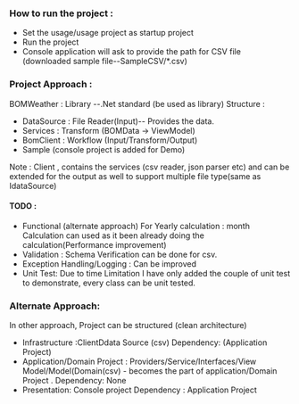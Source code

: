 ### How to run the project :
- Set the usage/usage project as startup project 
- Run the project
- Console application will ask to provide the path for CSV file (downloaded sample file--SampleCSV/*.csv)

### Project Approach :
BOMWeather : Library --.Net standard (be used as library)
Structure :
- DataSource : File Reader(Input)-- Provides the data.
- Services : Transform (BOMData -> ViewModel)
- BomClient : Workflow (Input/Transform/Output)
- Sample (console project is added for Demo)

Note : Client , contains the services (csv reader, json parser etc) and can be extended for the output as well to support multiple file type(same as IdataSource)

#### TODO :
- Functional (alternate approach)
  	For Yearly calculation : month Calculation can used as it been already doing the calculation(Performance improvement)
- Validation : 
  	Schema Verification can be done for csv.
- Exception Handling/Logging : 
  	Can be improved
- Unit Test:
  	Due to time Limitation I have only added the couple of unit test to demonstrate, every class can be unit tested.

### Alternate Approach:

In other approach, Project can be structured (clean architecture)
- Infrastructure :ClientDdata Source (csv)
  	Dependency: (Application Project)
- Application/Domain Project : Providers/Service/Interfaces/View Model/Model(Domain(csv) - becomes the part of application/Domain Project . 
  	Dependency: None
- Presentation: Console project 
  	Dependency : Application Project
	



